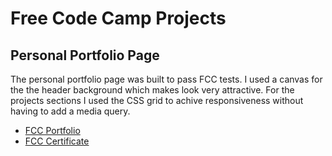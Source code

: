 # Free Code Camp Projects
## Personal Portfolio Page


The personal portfolio page was built to pass FCC tests. I used a canvas for the the header background which makes look very attractive. For the projects sections I used the CSS grid to achive responsiveness without having to add a media query.

* [FCC Portfolio](http://fcc.gutierrezfrancisco.net/)
* [FCC Certificate](https://www.freecodecamp.org/certification/fccd29b6e20-848d-4f6d-a8a7-523c4fc70931/responsive-web-design)
